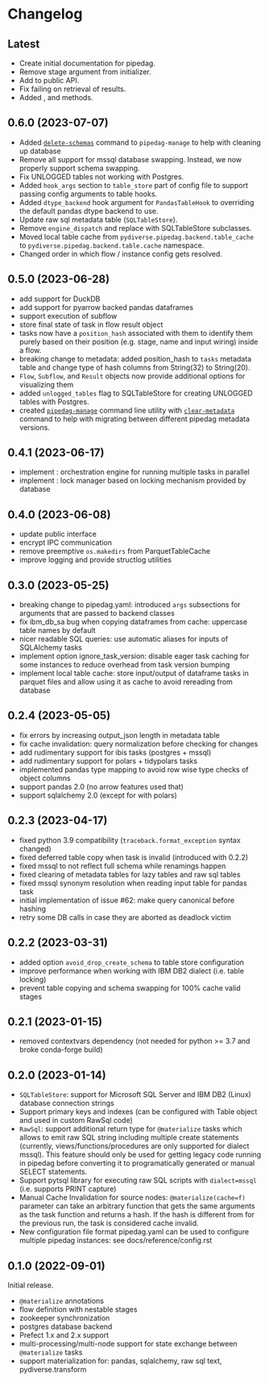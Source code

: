 # Changelog

## Latest
- Create initial documentation for pipedag.
- Remove stage argument from [](#RawSql) initializer.
- Add [](#RawSql) to public API.
- Fix [](#PrefectTwoEngine) failing on retrieval of results.
- Added [](#Flow.get_stage()), and [](#Stage.get_task()) methods.

## 0.6.0 (2023-07-07)
- Added [`delete-schemas`](#reference/cli:delete-schemas) command to `pipedag-manage` to help with cleaning up database
- Remove all support for mssql database swapping. 
  Instead, we now properly support schema swapping.
- Fix UNLOGGED tables not working with Postgres.
- Added `hook_args` section to `table_store` part of config file to support passing config arguments to table hooks.
- Added `dtype_backend` hook argument for `PandasTableHook` to overriding the default pandas dtype backend to use.
- Update raw sql metadata table (`SQLTableStore`).
- Remove `engine_dispatch` and replace with SQLTableStore subclasses.
- Moved local table cache from `pydiverse.pipedag.backend.table_cache` to `pydiverse.pipedag.backend.table.cache` namespace.
- Changed order in which flow / instance config gets resolved.

## 0.5.0 (2023-06-28)
- add support for DuckDB
- add support for pyarrow backed pandas dataframes
- support execution of subflow
- store final state of task in flow result object
- tasks now have a `position_hash` associated with them to identify them purely based on their position (e.g. stage, name and input wiring) inside a flow.
- breaking change to metadata: added position_hash to `tasks` metadata table and change type of hash columns from String(32) to String(20).
- `Flow`, `Subflow`, and `Result` objects now provide additional options for visualizing them
- added `unlogged_tables` flag to SQLTableStore for creating UNLOGGED tables with Postgres.
- created [`pipedag-manage`](#reference/cli) command line utility with [`clear-metadata`](#reference/cli:clear-metadata) command to help with migrating between different pipedag metadata versions.

## 0.4.1 (2023-06-17)
- implement [](#DaskEngine): orchestration engine for running multiple tasks in parallel
- implement [](#DatabaseLockManager): lock manager based on locking mechanism provided by database

## 0.4.0 (2023-06-08)
- update public interface
- encrypt IPC communication
- remove preemptive `os.makedirs` from ParquetTableCache
- improve logging and provide structlog utilities

## 0.3.0 (2023-05-25)
- breaking change to pipedag.yaml:
  introduced `args` subsections for arguments that are passed to backend classes
- fix ibm_db_sa bug when copying dataframes from cache: uppercase table names by default
- nicer readable SQL queries: use automatic aliases for inputs of SQLAlchemy tasks
- implement option ignore_task_version: disable eager task caching for some instances to reduce overhead from task version bumping
- implement local table cache: store input/output of dataframe tasks in parquet files and allow using it as cache to avoid rereading from database

## 0.2.4 (2023-05-05)
- fix errors by increasing output_json length in metadata table
- fix cache invalidation: query normalization before checking for changes
- add rudimentary support for ibis tasks (postgres + mssql)
- add rudimentary support for polars + tidypolars tasks
- implemented pandas type mapping to avoid row wise type checks of object columns
- support pandas 2.0 (no arrow features used that)
- support sqlalchemy 2.0 (except for with polars)

## 0.2.3 (2023-04-17)
- fixed python 3.9 compatibility (`traceback.format_exception` syntax changed)
- fixed deferred table copy when task is invalid (introduced with 0.2.2)
- fixed mssql to not reflect full schema while renamings happen
- fixed clearing of metadata tables for lazy tables and raw sql tables
- fixed mssql synonym resolution when reading input table for pandas task
- initial implementation of issue #62: make query canonical before hashing
- retry some DB calls in case they are aborted as deadlock victim

## 0.2.2 (2023-03-31)
- added option `avoid_drop_create_schema` to table store configuration
- improve performance when working with IBM DB2 dialect (i.e. table locking)
- prevent table copying and schema swapping for 100% cache valid stages

## 0.2.1 (2023-01-15)
- removed contextvars dependency (not needed for python >= 3.7 and broke conda-forge build)

## 0.2.0 (2023-01-14)
- `SQLTableStore`: support for Microsoft SQL Server and IBM DB2 (Linux) database connection strings
- Support primary keys and indexes (can be configured with Table object and used in custom RawSql code)
- `RawSql`: support additional return type for `@materialize` tasks which allows to emit raw SQL string including multiple create statements (currently, views/functions/procedures are only supported for dialect mssql). 
   This feature should only be used for getting legacy code running in pipedag before converting it to programatically generated or manual SELECT statements.
- Support pytsql library for executing raw SQL scripts with `dialect=mssql` (i.e. supports PRINT capture)
- Manual Cache Invalidation for source nodes:
  `@materialize(cache=f)` parameter can take an arbitrary function that gets the same arguments as the task function and returns a hash. 
  If the hash is different from for the previous run, the task is considered cache invalid.
- New configuration file format pipedag.yaml can be used to configure multiple pipedag instances: see docs/reference/config.rst

## 0.1.0 (2022-09-01)
Initial release.

- `@materialize` annotations
- flow definition with nestable stages
- zookeeper synchronization
- postgres database backend
- Prefect 1.x and 2.x support
- multi-processing/multi-node support for state exchange between `@materialize` tasks
- support materialization for: pandas, sqlalchemy, raw sql text, pydiverse.transform
